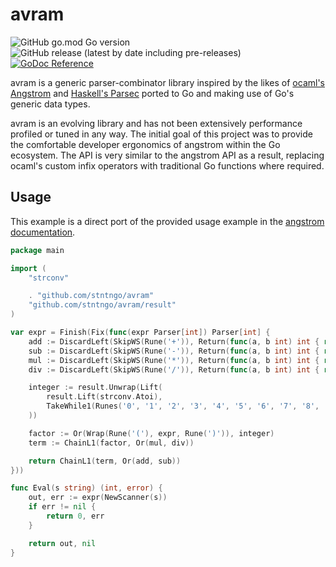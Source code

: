 # avram

![GitHub go.mod Go version](https://img.shields.io/github/go-mod/go-version/stntngo/avram?style=flat-square)
![GitHub release (latest by date including pre-releases)](https://img.shields.io/github/v/release/stntngo/avram?include_prereleases&style=flat-square)
[![GoDoc Reference](https://img.shields.io/badge/godoc-reference-5272B4.svg?style=flat-square)](https://pkg.go.dev/github.com/stntngo/avram)

avram is a generic parser-combinator library inspired by the likes of [ocaml's Angstrom](https://github.com/inhabitedtype/angstrom) and [Haskell's Parsec](https://hackage.haskell.org/package/parsec) ported to Go and making use of Go's generic data types.

avram is an evolving library and has not been extensively performance profiled or tuned in any way. The initial goal of this project was to provide the comfortable developer ergonomics of angstrom within the Go ecosystem. The API is very similar to the angstrom API as a result, replacing ocaml's custom infix operators with traditional Go functions where required.

## Usage

This example is a direct port of the provided usage example in the [angstrom documentation](https://github.com/inhabitedtype/angstrom#usage).

```go
package main

import (
	"strconv"

	. "github.com/stntngo/avram"
	"github.com/stntngo/avram/result"
)

var expr = Finish(Fix(func(expr Parser[int]) Parser[int] {
	add := DiscardLeft(SkipWS(Rune('+')), Return(func(a, b int) int { return a + b }))
	sub := DiscardLeft(SkipWS(Rune('-')), Return(func(a, b int) int { return a - b }))
	mul := DiscardLeft(SkipWS(Rune('*')), Return(func(a, b int) int { return a * b }))
	div := DiscardLeft(SkipWS(Rune('/')), Return(func(a, b int) int { return a / b }))

	integer := result.Unwrap(Lift(
		result.Lift(strconv.Atoi),
		TakeWhile1(Runes('0', '1', '2', '3', '4', '5', '6', '7', '8', '9')),
	))

	factor := Or(Wrap(Rune('('), expr, Rune(')')), integer)
	term := ChainL1(factor, Or(mul, div))

	return ChainL1(term, Or(add, sub))
}))

func Eval(s string) (int, error) {
	out, err := expr(NewScanner(s))
	if err != nil {
		return 0, err
	}

	return out, nil
}
```
